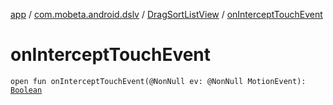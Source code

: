 [app](../../index.md) / [com.mobeta.android.dslv](../index.md) / [DragSortListView](index.md) / [onInterceptTouchEvent](.)

# onInterceptTouchEvent

`open fun onInterceptTouchEvent(@NonNull ev: @NonNull MotionEvent): `[`Boolean`](https://kotlinlang.org/api/latest/jvm/stdlib/kotlin/-boolean/index.html)